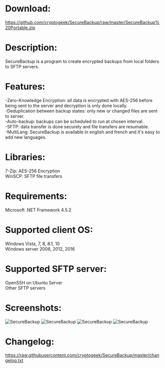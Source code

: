 # Download:
https://github.com/cryptogeek/SecureBackup/raw/master/SecureBackup%20Portable.zip

# Description:
SecureBackup is a program to create encrypted backups from local folders to SFTP servers.

# Features:
-Zero-Knowledge Encryption: all data is encrypted with AES-256 before being sent to the server and decryption is only done locally.  
-Deduplication between backup states: only new or changed files are sent to server.  
-Auto-backup: backups can be scheduled to run at chosen interval.  
-SFTP: data transfer is done securely and file transfers are resumable.  
-MultiLang: SecureBackup is available in english and french and it's easy to add new languages.  

# Libraries:
7-Zip: AES-256 Encryption  
WinSCP: SFTP file transfers  

# Requirements:
Microsoft .NET Framework 4.5.2

# Supported client OS: 
Windows Vista, 7, 8, 8.1, 10  
Windows server 2008, 2012, 2016

# Supported SFTP server: 
OpenSSH on Ubuntu Server  
Other SFTP servers

# Screenshots:
![SecureBackup](https://raw.githubusercontent.com/cryptogeek/SecureBackup/master/Screenshots/Main.PNG)
![SecureBackup](https://raw.githubusercontent.com/cryptogeek/SecureBackup/master/Screenshots/Backup.png)
![SecureBackup](https://raw.githubusercontent.com/cryptogeek/SecureBackup/master/Screenshots/Backup%20settings.PNG)
![SecureBackup](https://raw.githubusercontent.com/cryptogeek/SecureBackup/master/Screenshots/Restore%20backup.png)

# Changelog:
https://raw.githubusercontent.com/cryptogeek/SecureBackup/master/changelog.txt
